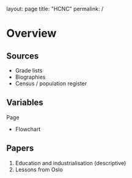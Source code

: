layout: page
title: "HCNC"
permalink: /

# Overview

## Sources
- Grade lists
- Biographies
- Census / population register

## Variables
Page
- Flowchart

## Papers
1. Education and industrialisation (descriptive)
2. Lessons from Oslo
